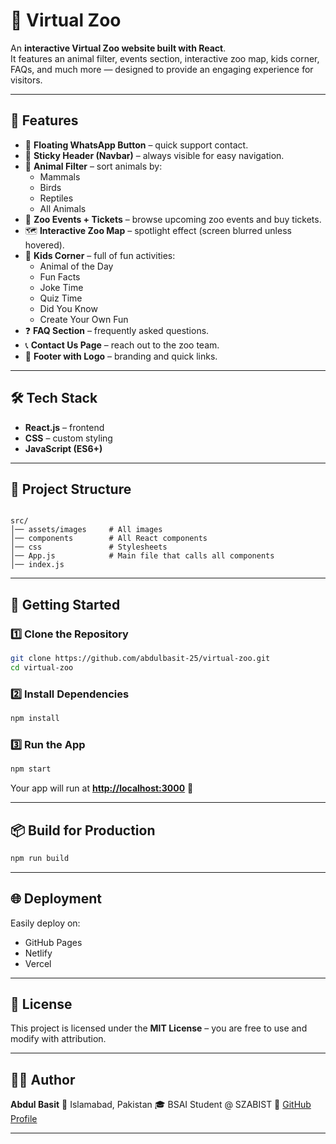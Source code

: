 # 🦁 Virtual Zoo

An **interactive Virtual Zoo website built with React**.  
It features an animal filter, events section, interactive zoo map, kids corner, FAQs, and much more — designed to provide an engaging experience for visitors.

---

## 🌟 Features

- 💬 **Floating WhatsApp Button** – quick support contact.  
- 📌 **Sticky Header (Navbar)** – always visible for easy navigation.  
- 🐾 **Animal Filter** – sort animals by:
  - Mammals  
  - Birds  
  - Reptiles  
  - All Animals  
- 🎉 **Zoo Events + Tickets** – browse upcoming zoo events and buy tickets.  
- 🗺 **Interactive Zoo Map** – spotlight effect (screen blurred unless hovered).  
- 🎈 **Kids Corner** – full of fun activities:
  - Animal of the Day  
  - Fun Facts  
  - Joke Time  
  - Quiz Time  
  - Did You Know  
  - Create Your Own Fun  
- ❓ **FAQ Section** – frequently asked questions.  
- 📞 **Contact Us Page** – reach out to the zoo team.  
- 🔗 **Footer with Logo** – branding and quick links.  

---

## 🛠️ Tech Stack
- **React.js** – frontend  
- **CSS** – custom styling  
- **JavaScript (ES6+)**  

---

## 📂 Project Structure
```

src/
│── assets/images     # All images
│── components        # All React components
│── css               # Stylesheets
│── App.js            # Main file that calls all components
│── index.js

````

---

## 🚀 Getting Started

### 1️⃣ Clone the Repository
```bash
git clone https://github.com/abdulbasit-25/virtual-zoo.git
cd virtual-zoo
````

### 2️⃣ Install Dependencies

```bash
npm install
```

### 3️⃣ Run the App

```bash
npm start
```

Your app will run at **[http://localhost:3000](http://localhost:3000)** 🎉

---

## 📦 Build for Production

```bash
npm run build
```

---

## 🌐 Deployment

Easily deploy on:

* GitHub Pages
* Netlify
* Vercel

---

## 📜 License

This project is licensed under the **MIT License** – you are free to use and modify with attribution.

---

## 👨‍💻 Author

**Abdul Basit**
📍 Islamabad, Pakistan
🎓 BSAI Student @ SZABIST
🐙 [GitHub Profile](https://github.com/abdulbasit-25)

---

```
